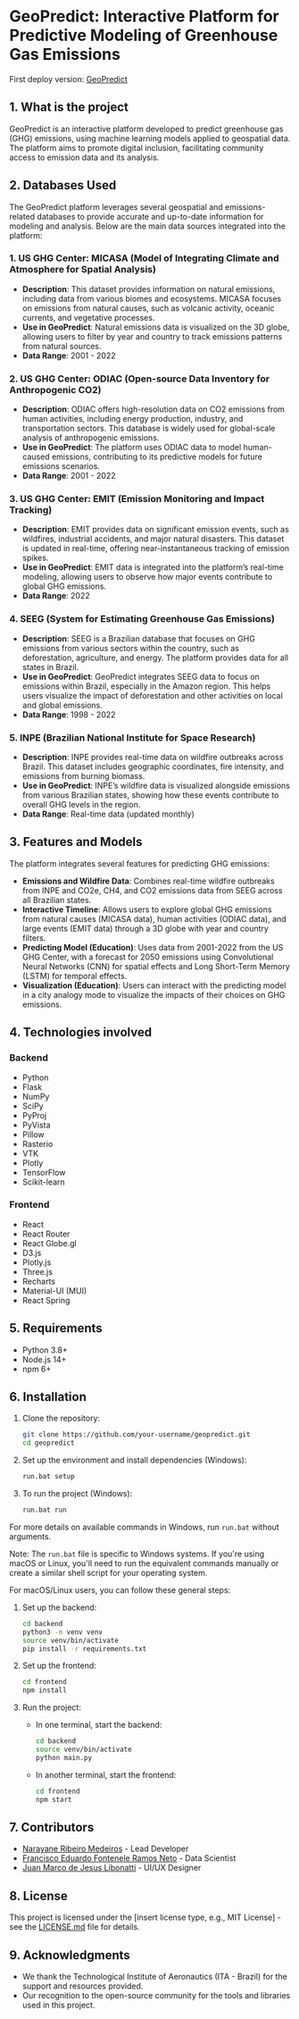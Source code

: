 # GeoPredict: Interactive Platform for Predictive Modeling of Greenhouse Gas Emissions

First deploy version: [GeoPredict](https://geopredict-437815.web.app/)

## 1. What is the project

GeoPredict is an interactive platform developed to predict greenhouse gas (GHG) emissions, using machine learning models applied to geospatial data. The platform aims to promote digital inclusion, facilitating community access to emission data and its analysis.

## 2. Databases Used

The GeoPredict platform leverages several geospatial and emissions-related databases to provide accurate and up-to-date information for modeling and analysis. Below are the main data sources integrated into the platform:

### 1. **US GHG Center: MICASA (Model of Integrating Climate and Atmosphere for Spatial Analysis)**
   - **Description**: This dataset provides information on natural emissions, including data from various biomes and ecosystems. MICASA focuses on emissions from natural causes, such as volcanic activity, oceanic currents, and vegetative processes.
   - **Use in GeoPredict**: Natural emissions data is visualized on the 3D globe, allowing users to filter by year and country to track emissions patterns from natural sources.
   - **Data Range**: 2001 - 2022

### 2. **US GHG Center: ODIAC (Open-source Data Inventory for Anthropogenic CO2)**
   - **Description**: ODIAC offers high-resolution data on CO2 emissions from human activities, including energy production, industry, and transportation sectors. This database is widely used for global-scale analysis of anthropogenic emissions.
   - **Use in GeoPredict**: The platform uses ODIAC data to model human-caused emissions, contributing to its predictive models for future emissions scenarios.
   - **Data Range**: 2001 - 2022

### 3. **US GHG Center: EMIT (Emission Monitoring and Impact Tracking)**
   - **Description**: EMIT provides data on significant emission events, such as wildfires, industrial accidents, and major natural disasters. This dataset is updated in real-time, offering near-instantaneous tracking of emission spikes.
   - **Use in GeoPredict**: EMIT data is integrated into the platform’s real-time modeling, allowing users to observe how major events contribute to global GHG emissions.
   - **Data Range**: 2022

### 4. **SEEG (System for Estimating Greenhouse Gas Emissions)**
   - **Description**: SEEG is a Brazilian database that focuses on GHG emissions from various sectors within the country, such as deforestation, agriculture, and energy. The platform provides data for all states in Brazil.
   - **Use in GeoPredict**: GeoPredict integrates SEEG data to focus on emissions within Brazil, especially in the Amazon region. This helps users visualize the impact of deforestation and other activities on local and global emissions.
   - **Data Range**: 1998 - 2022

### 5. **INPE (Brazilian National Institute for Space Research)**
   - **Description**: INPE provides real-time data on wildfire outbreaks across Brazil. This dataset includes geographic coordinates, fire intensity, and emissions from burning biomass.
   - **Use in GeoPredict**: INPE’s wildfire data is visualized alongside emissions from various Brazilian states, showing how these events contribute to overall GHG levels in the region.
   - **Data Range**: Real-time data (updated monthly)


## 3. Features and Models

The platform integrates several features for predicting GHG emissions:
- **Emissions and Wildfire Data**: Combines real-time wildfire outbreaks from INPE and CO2e, CH4, and CO2 emissions data from SEEG across all Brazilian states.
- **Interactive Timeline**: Allows users to explore global GHG emissions from natural causes (MICASA data), human activities (ODIAC data), and large events (EMIT data) through a 3D globe with year and country filters.
- **Predicting Model (Education)**: Uses data from 2001-2022 from the US GHG Center, with a forecast for 2050 emissions using Convolutional Neural Networks (CNN) for spatial effects and Long Short-Term Memory (LSTM) for temporal effects.
- **Visualization (Education)**:  Users can interact with the predicting model in a city analogy mode to visualize the impacts of their choices on GHG emissions.

## 4. Technologies involved

### Backend
- Python
- Flask
- NumPy
- SciPy
- PyProj
- PyVista
- Pillow
- Rasterio
- VTK
- Plotly
- TensorFlow
- Scikit-learn

### Frontend
- React
- React Router
- React Globe.gl
- D3.js
- Plotly.js
- Three.js
- Recharts
- Material-UI (MUI)
- React Spring

## 5. Requirements

- Python 3.8+
- Node.js 14+
- npm 6+

## 6. Installation

1. Clone the repository:
   ```bash
   git clone https://github.com/your-username/geopredict.git
   cd geopredict
   ```

2. Set up the environment and install dependencies (Windows):
   ```bash
   run.bat setup
   ```

3. To run the project (Windows):
   ```bash
   run.bat run
   ```

For more details on available commands in Windows, run `run.bat` without arguments.

Note: The `run.bat` file is specific to Windows systems. If you're using macOS or Linux, you'll need to run the equivalent commands manually or create a similar shell script for your operating system.

For macOS/Linux users, you can follow these general steps:

1. Set up the backend:
   ```bash
   cd backend
   python3 -m venv venv
   source venv/bin/activate
   pip install -r requirements.txt
   ```

2. Set up the frontend:
   ```bash
   cd frontend
   npm install
   ```

3. Run the project:
   - In one terminal, start the backend:
     ```bash
     cd backend
     source venv/bin/activate
     python main.py
     ```
   - In another terminal, start the frontend:
     ```bash
     cd frontend
     npm start
     ```

## 7. Contributors

- [Narayane Ribeiro Medeiros](https://github.com/NarayaneRM) - Lead Developer
- [Francisco Eduardo Fontenele Ramos Neto](https://github.com/fontflows) - Data Scientist
- [Juan Marco de Jesus Libonatti](https://github.com/WarXenozord) - UI/UX Designer

## 8. License

This project is licensed under the [insert license type, e.g., MIT License] - see the [LICENSE.md](LICENSE.md) file for details.

## 9. Acknowledgments

- We thank the Technological Institute of Aeronautics (ITA - Brazil) for the support and resources provided.
- Our recognition to the open-source community for the tools and libraries used in this project.